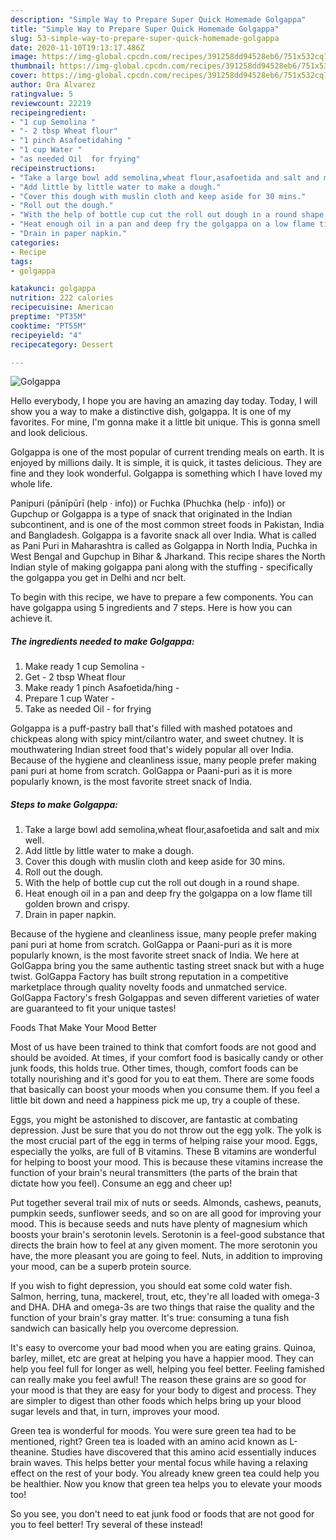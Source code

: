 ```yaml
---
description: "Simple Way to Prepare Super Quick Homemade Golgappa"
title: "Simple Way to Prepare Super Quick Homemade Golgappa"
slug: 53-simple-way-to-prepare-super-quick-homemade-golgappa
date: 2020-11-10T19:13:17.486Z
image: https://img-global.cpcdn.com/recipes/391258dd94528eb6/751x532cq70/golgappa-recipe-main-photo.jpg
thumbnail: https://img-global.cpcdn.com/recipes/391258dd94528eb6/751x532cq70/golgappa-recipe-main-photo.jpg
cover: https://img-global.cpcdn.com/recipes/391258dd94528eb6/751x532cq70/golgappa-recipe-main-photo.jpg
author: Ora Alvarez
ratingvalue: 5
reviewcount: 22219
recipeingredient:
- "1 cup Semolina "
- "- 2 tbsp Wheat flour"
- "1 pinch Asafoetidahing "
- "1 cup Water "
- "as needed Oil  for frying"
recipeinstructions:
- "Take a large bowl add semolina,wheat flour,asafoetida and salt and mix well."
- "Add little by little water to make a dough."
- "Cover this dough with muslin cloth and keep aside for 30 mins."
- "Roll out the dough."
- "With the help of bottle cup cut the roll out dough in a round shape."
- "Heat enough oil in a pan and deep fry the golgappa on a low flame till golden brown and crispy."
- "Drain in paper napkin."
categories:
- Recipe
tags:
- golgappa

katakunci: golgappa 
nutrition: 222 calories
recipecuisine: American
preptime: "PT35M"
cooktime: "PT55M"
recipeyield: "4"
recipecategory: Dessert

---
```



![Golgappa](https://img-global.cpcdn.com/recipes/391258dd94528eb6/751x532cq70/golgappa-recipe-main-photo.jpg)

Hello everybody, I hope you are having an amazing day today. Today, I will show you a way to make a distinctive dish, golgappa. It is one of my favorites. For mine, I'm gonna make it a little bit unique. This is gonna smell and look delicious.

Golgappa is one of the most popular of current trending meals on earth. It is enjoyed by millions daily. It is simple, it is quick, it tastes delicious. They are fine and they look wonderful. Golgappa is something which I have loved my whole life.

Panipuri (pānīpūrī (help · info)) or Fuchka (Phuchka (help · info)) or Gupchup or Golgappa is a type of snack that originated in the Indian subcontinent, and is one of the most common street foods in Pakistan, India and Bangladesh. Golgappa is a favorite snack all over India. What is called as Pani Puri in Maharashtra is called as Golgappa in North India, Puchka in West Bengal and Gupchup in Bihar &amp; Jharkand. This recipe shares the North Indian style of making golgappa pani along with the stuffing - specifically the golgappa you get in Delhi and ncr belt.


To begin with this recipe, we have to prepare a few components. You can have golgappa using 5 ingredients and 7 steps. Here is how you can achieve it.

<!--inarticleads1-->

##### The ingredients needed to make Golgappa:

1. Make ready 1 cup Semolina -
1. Get - 2 tbsp Wheat flour
1. Make ready 1 pinch Asafoetida/hing -
1. Prepare 1 cup Water -
1. Take as needed Oil - for frying


Golgappa is a puff-pastry ball that&#39;s filled with mashed potatoes and chickpeas along with spicy mint/cilantro water, and sweet chutney. It is mouthwatering Indian street food that&#39;s widely popular all over India. Because of the hygiene and cleanliness issue, many people prefer making pani puri at home from scratch. GolGappa or Paani-puri as it is more popularly known, is the most favorite street snack of India. 

<!--inarticleads2-->

##### Steps to make Golgappa:

1. Take a large bowl add semolina,wheat flour,asafoetida and salt and mix well.
1. Add little by little water to make a dough.
1. Cover this dough with muslin cloth and keep aside for 30 mins.
1. Roll out the dough.
1. With the help of bottle cup cut the roll out dough in a round shape.
1. Heat enough oil in a pan and deep fry the golgappa on a low flame till golden brown and crispy.
1. Drain in paper napkin.


Because of the hygiene and cleanliness issue, many people prefer making pani puri at home from scratch. GolGappa or Paani-puri as it is more popularly known, is the most favorite street snack of India. We here at GolGappa bring you the same authentic tasting street snack but with a huge twist. GolGappa Factory has built strong reputation in a competitive marketplace through quality novelty foods and unmatched service. GolGappa Factory&#39;s fresh Golgappas and seven different varieties of water are guaranteed to fit your unique tastes! 

Foods That Make Your Mood Better


Most of us have been trained to think that comfort foods are not good and should be avoided. At times, if your comfort food is basically candy or other junk foods, this holds true. Other times, though, comfort foods can be totally nourishing and it's good for you to eat them. There are some foods that basically can boost your moods when you consume them. If you feel a little bit down and need a happiness pick me up, try a couple of these.

Eggs, you might be astonished to discover, are fantastic at combating depression. Just be sure that you do not throw out the egg yolk. The yolk is the most crucial part of the egg in terms of helping raise your mood. Eggs, especially the yolks, are full of B vitamins. These B vitamins are wonderful for helping to boost your mood. This is because these vitamins increase the function of your brain's neural transmitters (the parts of the brain that dictate how you feel). Consume an egg and cheer up!

Put together several trail mix of nuts or seeds. Almonds, cashews, peanuts, pumpkin seeds, sunflower seeds, and so on are all good for improving your mood. This is because seeds and nuts have plenty of magnesium which boosts your brain's serotonin levels. Serotonin is a feel-good substance that directs the brain how to feel at any given moment. The more serotonin you have, the more pleasant you are going to feel. Nuts, in addition to improving your mood, can be a superb protein source.

If you wish to fight depression, you should eat some cold water fish. Salmon, herring, tuna, mackerel, trout, etc, they're all loaded with omega-3 and DHA. DHA and omega-3s are two things that raise the quality and the function of your brain's gray matter. It's true: consuming a tuna fish sandwich can basically help you overcome depression. 

It's easy to overcome your bad mood when you are eating grains. Quinoa, barley, millet, etc are great at helping you have a happier mood. They can help you feel full for longer as well, helping you feel better. Feeling famished can really make you feel awful! The reason these grains are so good for your mood is that they are easy for your body to digest and process. They are simpler to digest than other foods which helps bring up your blood sugar levels and that, in turn, improves your mood.

Green tea is wonderful for moods. You were sure green tea had to be mentioned, right? Green tea is loaded with an amino acid known as L-theanine. Studies have discovered that this amino acid essentially induces brain waves. This helps better your mental focus while having a relaxing effect on the rest of your body. You already knew green tea could help you be healthier. Now you know that green tea helps you to elevate your moods too!

So you see, you don't need to eat junk food or foods that are not good for you to feel better! Try several of these instead!

